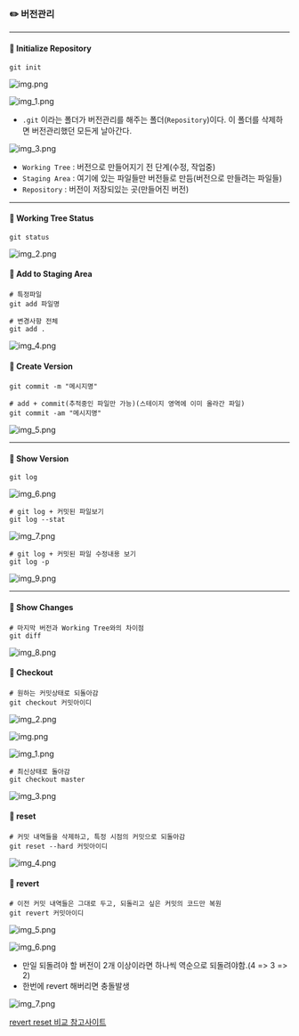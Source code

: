### ✏️ 버전관리

---

#### 💭 Initialize Repository

```
git init
```
![img.png](img/init.png)

![img_1.png](img/repo.png)

- `.git` 이라는 폴더가 버전관리를 해주는 폴더(`Repository`)이다. 이 폴더를 삭제하면 버전관리했던 모든게 날아간다.

![img_3.png](img/workingtree.png)

- `Working Tree` : 버전으로 만들어지기 전 단계(수정, 작업중)
- `Staging Area` : 여기에 있는 파일들만 버전들로 만듬(버전으로 만들려는 파일들)
- `Repository` : 버전이 저장되있는 곳(만들어진 버전)

---

#### 💭 Working Tree Status
```
git status
```

![img_2.png](img/status.png)

#### 💭 Add to Staging Area
```
# 특정파일
git add 파일명

# 변경사항 전체
git add .
```

![img_4.png](img/add.png)

#### 💭 Create Version
```
git commit -m "메시지명"

# add + commit(추적중인 파일만 가능)(스테이지 영역에 이미 올라간 파일)
git commit -am "메시지명"
```

![img_5.png](img/commit.png)

---

#### 💭 Show Version
```
git log
```

![img_6.png](img/log.png)

```
# git log + 커밋된 파일보기
git log --stat
```

![img_7.png](img/log_stat.png)

```
# git log + 커밋된 파일 수정내용 보기
git log -p
```

![img_9.png](img/log__p.png)

---

#### 💭 Show Changes

```
# 마지막 버전과 Working Tree와의 차이점
git diff
```

![img_8.png](img/diff.png)

#### 💭 Checkout

```
# 원하는 커밋상태로 되돌아감
git checkout 커밋아이디
```

![img_2.png](img/commitid.png)

![img.png](img/checkout.png)

![img_1.png](img/checkout2.png)

```
# 최신상태로 돌아감
git checkout master
```

![img_3.png](img/checkout_master.png)

#### 💭 reset

```
# 커밋 내역들을 삭제하고, 특정 시점의 커밋으로 되돌아감
git reset --hard 커밋아이디
```

![img_4.png](img/reset.png)

#### 💭 revert

```
# 이전 커밋 내역들은 그대로 두고, 되돌리고 싶은 커밋의 코드만 복원
git revert 커밋아이디
```

![img_5.png](img/revert.png)

![img_6.png](img/revert_log.png)

- 만일 되돌려야 할 버전이 2개 이상이라면 하나씩 역순으로 되돌려야함.(4 => 3 => 2)
- 한번에 revert 해버리면 충돌발생

![img_7.png](img/reset_revert.png)

[revert reset 비교 참고사이트](https://www.yagom-academy.kr/fac3e1ea-b792-420a-a1e3-d95afca093c1)